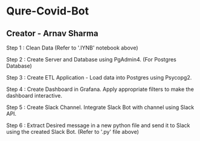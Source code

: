 # Qure-Covid-Bot
## Creator - Arnav Sharma

Step 1 : Clean Data   (Refer to '.IYNB' notebook above)

Step 2 : Create Server and Database using PgAdmin4. (For Postgres Database)

Step 3 : Create ETL Application - Load data into Postgres using Psycopg2.

Step 4 : Create Dashboard in Grafana. Apply appropriate filters to make the dashboard interactive.

Step 5 : Create Slack Channel. Integrate Slack Bot with channel using Slack API.

Step 6 : Extract Desired message in a new python file and send it to Slack using the created Slack Bot. (Refer to '.py' file above)
